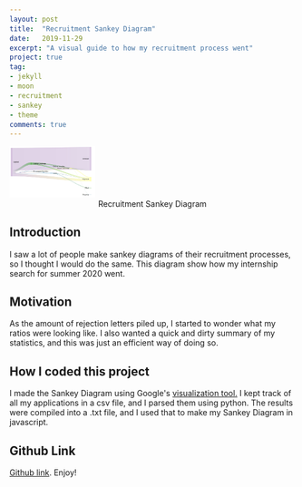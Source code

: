 ```yaml
---
layout: post
title:  "Recruitment Sankey Diagram"
date:   2019-11-29
excerpt: "A visual guide to how my recruitment process went"
project: true
tag:
- jekyll 
- moon
- recruitment
- sankey
- theme
comments: true
---
```


<img src="https://github.com/NakuraMino/Recruitment_Sankey_Diagram/blob/master/Sankey%20Diagram.JPG?raw=true" alt="sankey diagram.jpg" width="30%">
<center>Recruitment Sankey Diagram</center>

## Introduction

I saw a lot of people make sankey diagrams of their recruitment processes, so I thought I would do the same. This diagram show how my internship search for summer 2020 went.

## Motivation

As the amount of rejection letters piled up, I started to wonder what my ratios were looking like. I also wanted a quick and dirty summary of my statistics, and this was just an efficient way of doing so.

## How I coded this project

I made the Sankey Diagram using Google's <a href='https://developers.google.com/chart/interactive/docs/gallery/sankey'> visualization tool.</a> I kept track of all my applications in a csv file, and I parsed them using python. The results were compiled into a .txt file, and I used that to make my Sankey Diagram in javascript.

## Github Link 

<a href='https://github.com/NakuraMino/Recruitment_Sankey_Diagram'>Github link</a>. Enjoy!